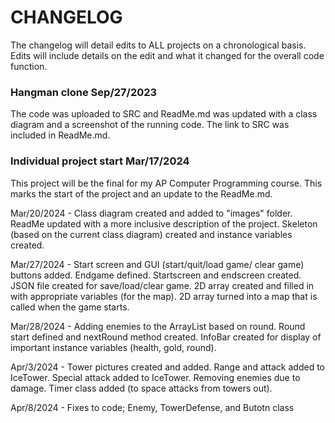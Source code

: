 # CHANGELOG
The changelog will detail edits to ALL projects on a chronological basis. Edits will include details on the edit and what it changed for the overall code function.

### Hangman clone Sep/27/2023
The code was uploaded to SRC and ReadMe.md was updated with a class diagram and a screenshot of the running code. The link to SRC was included in ReadMe.md.

### Individual project start Mar/17/2024
This project will be the final for my AP Computer Programming course. This marks the start of the project and an update to the ReadMe.md. 

Mar/20/2024 - Class diagram created and added to "images" folder. ReadMe updated with a more inclusive description of the project. Skeleton (based on the current class diagram) created and instance variables created.

Mar/27/2024 - Start screen and GUI (start/quit/load game/ clear game) buttons added. Endgame defined. Startscreen and endscreen created. JSON file created for save/load/clear game. 2D array created and filled in with appropriate variables (for the map). 2D array turned into a map that is called when the game starts.

Mar/28/2024 - Adding enemies to the ArrayList based on round. Round start defined and nextRound method created. InfoBar created for display of important instance variables (health, gold, round).

Apr/3/2024 - Tower pictures created and added. Range and attack added to IceTower. Special attack added to IceTower. Removing enemies due to damage. Timer class added (to space attacks from towers out). 

Apr/8/2024 - Fixes to code; Enemy, TowerDefense, and Butotn class
